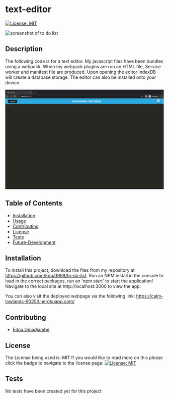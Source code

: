 # text-editor

  [![License: MIT](https://img.shields.io/badge/License-MIT-yellow.svg)](https://opensource.org/licenses/MIT)

![screenshot of to do list](./src/images/Screenshot%202023-01-10%20at%205.28.48%20PM.png)

## Description

The following code is for a text editor. My javascript files have been bundles using a webpack. When my webpack plugins are run an HTML file, Service worker and manifest file are produced. Upon opening the editor indexDB will create a database storage. The editor can also be installed onto your device. 

  ![screenshot of text-editor](./assets/image/Screenshot%202022-12-01%20at%2010.07.40%20AM.png)

  ## Table of Contents

  - [Installation](#installation)
  - [Usage](#usage)
  - [Contributing](#contributing)
  - [License](#license)
  - [Tests](#tests)
  - [Future-Development](#future-development)

  ## Installation

  To install this project, download the files from my repository at https://github.com/Edna1999/to-do-list. Run an NPM install in the console to load in the correct packages, run an 'npm start' to start the application! Navigate to the local site at http://localhost:3000 to view the app.

  You can also visit the deployed webpage via the following link: https://calm-lowlands-90253.herokuapp.com/

  ## Contributing

  - [Edna Omadjambe](https://github.com/Edna1999)


  ## License
  The License being used is: MIT
  If you would like to read more on this please click the badge to navigate to the license page: 
  [![License: MIT](https://img.shields.io/badge/License-MIT-yellow.svg)](https://opensource.org/licenses/MIT)

  ## Tests

  No tests have been created yet for this project